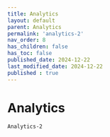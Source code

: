 ```yaml
---
title: Analytics
layout: default
parent: Analytics
permalink: 'analytics-2'
nav_order: 8
has_children: false
has_toc: false
published_date: 2024-12-22
last_modified_date: 2024-12-22
published : true
---
```


# Analytics

`Analytics-2`<br>
